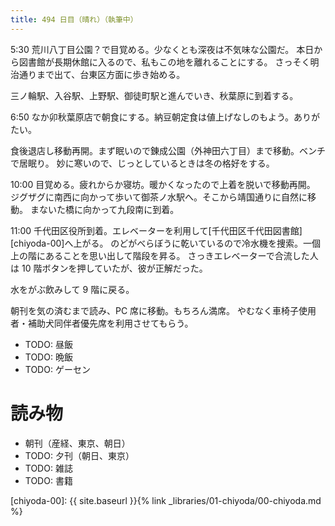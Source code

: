 ```yaml
---
title: 494 日目（晴れ）（執筆中）
---
```


5:30 荒川八丁目公園？で目覚める。少なくとも深夜は不気味な公園だ。
本日から図書館が長期休館に入るので、私もこの地を離れることにする。
さっそく明治通りまで出て、台東区方面に歩き始める。

三ノ輪駅、入谷駅、上野駅、御徒町駅と進んでいき、秋葉原に到着する。

6:50 なか卯秋葉原店で朝食にする。納豆朝定食は値上げなしのもよう。ありがたい。

食後退店し移動再開。まず眠いので錬成公園（外神田六丁目）まで移動。ベンチで居眠り。
妙に寒いので、じっとしているときは冬の格好をする。

10:00 目覚める。疲れからか寝坊。暖かくなったので上着を脱いで移動再開。
ジグザグに南西に向かって歩いて御茶ノ水駅へ。そこから靖国通りに自然に移動。
まないた橋に向かって九段南に到着。

11:00 千代田区役所到着。エレベーターを利用して[千代田区千代田図書館][chiyoda-00]へ上がる。
のどがべらぼうに乾いているので冷水機を捜索。一個上の階にあることを思い出して階段を昇る。
さっきエレベーターで合流した人は 10 階ボタンを押していたが、彼が正解だった。

水をがぶ飲みして 9 階に戻る。

朝刊を気の済むまで読み、PC 席に移動。もちろん満席。
やむなく車椅子使用者・補助犬同伴者優先席を利用させてもらう。

* TODO: 昼飯
* TODO: 晩飯
* TODO: ゲーセン

# 読み物

* 朝刊（産経、東京、朝日）
* TODO: 夕刊（朝日、東京）
* TODO: 雑誌
* TODO: 書籍

[chiyoda-00]: {{ site.baseurl }}{% link _libraries/01-chiyoda/00-chiyoda.md %}
